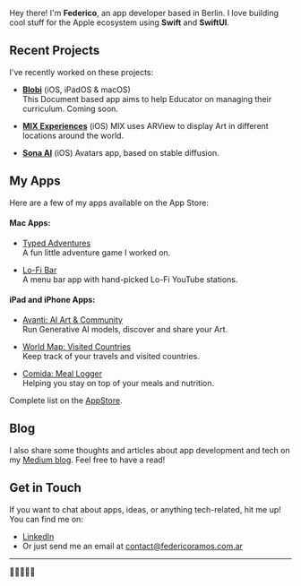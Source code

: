 Hey there! 
I'm **Federico**, an app developer based in Berlin. 
I love building cool stuff for the Apple ecosystem using **Swift** and **SwiftUI**.

## Recent Projects
I've recently worked on these projects:

- **[Blobi](https://blobi.net)** (iOS, iPadOS & macOS)   
   This Document based app aims to help Educator on managing their curriculum. Coming soon. 

- **[MIX Experiences](https://apps.apple.com/de/app/mix-experiences/id6448399480?l=en-GB)** (iOS) 
  MIX uses ARView to display Art in different locations around the world.

- **[Sona AI](https://apps.apple.com/de/app/sona-ai-portrait-generator/id6449460752?l=en-GB)** (iOS) 
  Avatars app, based on stable diffusion.



## My Apps
Here are a few of my apps available on the App Store:

#### Mac Apps:
- [Typed Adventures](https://apps.apple.com/de/app/typed-adventures/id6478809036)  
  A fun little adventure game I worked on.

- [Lo-Fi Bar](https://apps.apple.com/de/app/lo-fi-bar/id6473050829?mt=12)  
  A menu bar app with hand-picked Lo-Fi YouTube stations.

#### iPad and iPhone Apps:
- [Avanti: AI Art & Community](https://apps.apple.com/de/app/avanti-ai-art-community/id6471005713)  
  Run Generative AI models, discover and share your Art.

- [World Map: Visited Countries](https://apps.apple.com/de/app/world-map-visited-countries/id1551551412)  
  Keep track of your travels and visited countries.

- [Comida: Meal Logger](https://apps.apple.com/de/app/comida-meal-logger/id6483862712)  
  Helping you stay on top of your meals and nutrition.

Complete list on the [AppStore](https://apps.apple.com/de/developer/federico-german-ramos/id1551551414).

## Blog
I also share some thoughts and articles about app development and tech on my [Medium blog](https://medium.com/@federicoramos77). 
Feel free to have a read!

## Get in Touch
If you want to chat about apps, ideas, or anything tech-related, hit me up! You can find me on:
- [LinkedIn](https://www.linkedin.com/in/federico-ramos/)
- Or just send me an email at [contact@federicoramos.com.ar](mailto:contact@federicoramos.com.ar)

---
👨🏻‍💻🧉🎵
